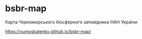 # bsbr-map
Карта Чорноморського біосферного заповідника НАН України

https://yumoskalenko.github.io/bsbr-map/

